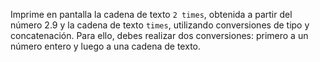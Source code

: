Imprime en pantalla la cadena de texto `2 times`, obtenida a partir del número 2.9 y la cadena de texto `times`, utilizando conversiones de tipo y concatenación. Para ello, debes realizar dos conversiones: primero a un número entero y luego a una cadena de texto.
